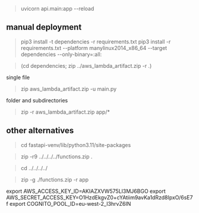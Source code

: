 
> uvicorn api.main:app --reload 

## manual deployment

> pip3 install -t dependencies -r requirements.txt
> pip3 install -r requirements.txt --platform manylinux2014_x86_64 --target dependencies --only-binary=:all:

> (cd dependencies; zip ../aws_lambda_artifact.zip -r .)

single file 
> zip aws_lambda_artifact.zip -u main.py  

folder and subdirectories 

> zip -r aws_lambda_artifact.zip app/*


## other alternatives 

> cd fastapi-venv/lib/python3.11/site-packages 

> zip -r9 ../../../../functions.zip .

> cd ../../../../

> zip -g ./functions.zip -r app


export AWS_ACCESS_KEY_ID=AKIAZXVW575LI3MJ6BGO
export AWS_SECRET_ACCESS_KEY=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
export COGNITO_POOL_ID=eu-west-2_I3hrvZ6IN
